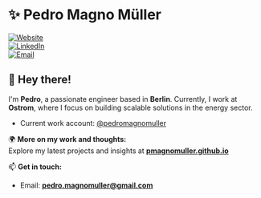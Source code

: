 # ✨ Pedro Magno Müller  

[![Website](https://img.shields.io/badge/Website-Pedro%20Müller-blue?style=flat-square&logo=Google-Chrome&logoColor=white)](https://pmagnomuller.github.io/)  
[![LinkedIn](https://img.shields.io/badge/LinkedIn-Pedro%20Müller-blue?style=flat-square&logo=linkedin)](https://www.linkedin.com/in/your-profile/)  
[![Email](https://img.shields.io/badge/Email-pedro.magnomuller@gmail.com-red?style=flat-square&logo=gmail)](mailto:pedro.magnomuller@gmail.com)  

## 👋 Hey there!  
I'm **Pedro**, a passionate engineer based in **Berlin**. Currently, I work at **Ostrom**, where I focus on building scalable solutions in the energy sector.  

- Current work account: [@pedromagnomuller](https://github.com/pedromagnomuller)

🌍 **More on my work and thoughts:**  
Explore my latest projects and insights at **[pmagnomuller.github.io](https://pmagnomuller.github.io/)**  

📫 **Get in touch:**  
- Email: **[pedro.magnomuller@gmail.com](mailto:pedro.magnomuller@gmail.com)**  
